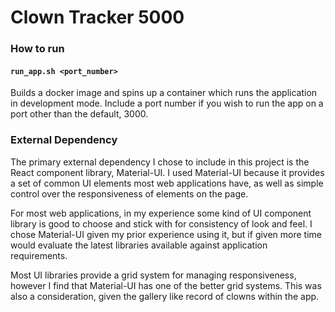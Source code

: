 # Clown Tracker 5000

### How to run
#### `run_app.sh <port_number>`

Builds a docker image and spins up a container which runs the application in development mode. Include a port number if you wish to run the app on a port other than the default, 3000.

### External Dependency

The primary external dependency I chose to include in this project is the React component library, Material-UI. I used Material-UI because it provides a set of common UI elements most web applications have, as well as simple control over the responsiveness of elements on the page.

For most web applications, in my experience some kind of UI component library is good to choose and stick with for consistency of look and feel. I chose Material-UI given my prior experience using it, but if given more time would evaluate the latest libraries available against application requirements.

Most UI libraries provide a grid system for managing responsiveness, however I find that Material-UI has one of the better grid systems. This was also a consideration, given the gallery like record of clowns within the app.
